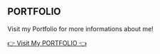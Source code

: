 ## PORTFOLIO

Visit my Portfolio for more informations about me!

[👉 Visit My PORTFOLIO 👈](https://portfolio-luca-coder07s-projects.vercel.app)
